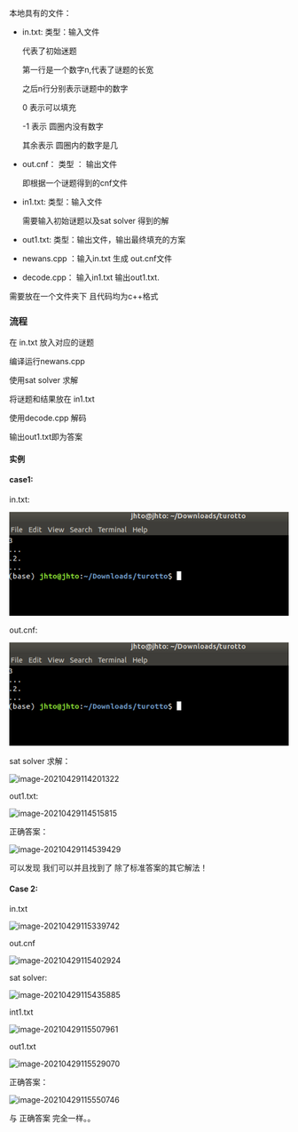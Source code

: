 本地具有的文件：

* in.txt: 类型：输入文件

  代表了初始迷题

  第一行是一个数字n,代表了谜题的长宽

  之后n行分别表示谜题中的数字

  0 表示可以填充

  -1 表示 圆圈内没有数字

  其余表示 圆圈内的数字是几

* out.cnf： 类型 ： 输出文件

  即根据一个谜题得到的cnf文件

* in1.txt: 类型：输入文件

  需要输入初始谜题以及sat solver 得到的解

* out1.txt: 类型：输出文件，输出最终填充的方案

* newans.cpp ：输入in.txt 生成 out.cnf文件
* decode.cpp： 输入in1.txt 输出out1.txt.

需要放在一个文件夹下 且代码均为c++格式

### 流程

在 in.txt 放入对应的谜题

编译运行newans.cpp

使用sat solver 求解

将谜题和结果放在 in1.txt

使用decode.cpp 解码

输出out1.txt即为答案



#### 实例

#### case1: 

in.txt:

![image-20210429113912749](https://github.com/Ardcy/Kurotto/blob/main/kurotto.assets/image-20210426231029708.png)



out.cnf:

 ![image-20210429113937378](./kurotto.assets/image-20210426231029708.png)

sat solver 求解：

![image-20210429114201322](https://github.com/Ardcy/Kurotto/blob/main/kurotto.assets/image-20210429114201322.png)



out1.txt:

![image-20210429114515815](./kurotto.assets/image-20210429114515815.png)

正确答案：

![image-20210429114539429](./kurotto.assets/image-20210429114539429.png)

可以发现 我们可以并且找到了 除了标准答案的其它解法！









#### Case 2:



in.txt

![image-20210429115339742](./kurotto.assets/image-20210429115339742.png)

out.cnf

![image-20210429115402924](./kurotto.assets/image-20210429115402924.png)

sat solver:

![image-20210429115435885](./kurotto.assets/image-20210429115435885.png)



int1.txt

![image-20210429115507961](./kurotto.assets/image-20210429115507961.png)

out1.txt

![image-20210429115529070](./kurotto.assets/image-20210429115529070.png)

正确答案：

![image-20210429115550746](./kurotto.assets/image-20210429115550746.png)

与 正确答案 完全一样。。
